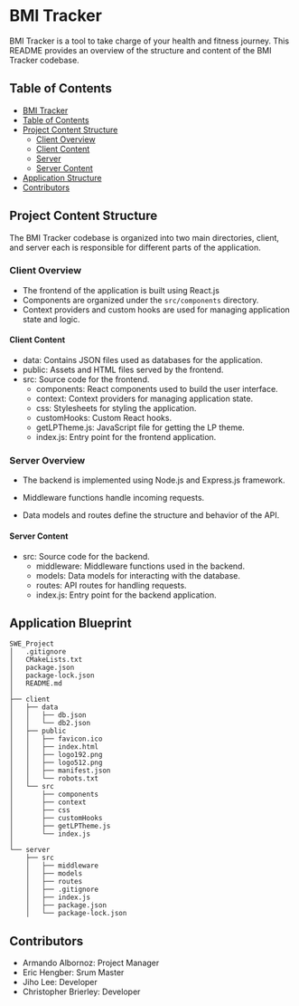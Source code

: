 # BMI Tracker
<a name="bmi-tracker"></a>
BMI Tracker is a tool to take charge of your health and fitness journey.
This README provides an overview of the structure and content of the BMI Tracker codebase.

## Table of Contents
<a name="table-of-contents"></a>
- [BMI Tracker](#bmi-tracker)
- [Table of Contents](#table-of-contents)
- [Project Content Structure](#project-content-structure)
    - [Client Overview](#client-overview)
    - [Client Content](#client-content)
    - [Server](#server-overview)
    - [Server Content](#server-content)
- [Application Structure](#application-structure)
- [Contributors](#contributors)

## Project Content Structure
<a name="project-content-structure"></a>
The BMI Tracker codebase is organized into two main directories, client, and server
each is responsible for different parts of the application.

### Client Overview
<a name="client-overview"></a>
- The frontend of the application is built using React.js
- Components are organized under the `src/components` directory.
- Context providers and custom hooks are used for managing application state and logic.

#### Client Content
<a name="client-content"></a>
- data: Contains JSON files used as databases for the application.
- public: Assets and HTML files served by the frontend.
- src: Source code for the frontend.
  - components: React components used to build the user interface.
  - context: Context providers for managing application state.
  - css: Stylesheets for styling the application.
  - customHooks: Custom React hooks.
  - getLPTheme.js: JavaScript file for getting the LP theme.
  - index.js: Entry point for the frontend application.

### Server Overview
<a name="server-overview"></a>

- The backend is implemented using Node.js and Express.js framework. 

- Middleware functions handle incoming requests. 

- Data models and routes define the structure and behavior of the API.

#### Server Content
<a name="server-content"></a>
- src: Source code for the backend.
  - middleware: Middleware functions used in the backend.
  - models: Data models for interacting with the database.
  - routes: API routes for handling requests.
  - index.js: Entry point for the backend application.

## Application Blueprint

```
SWE_Project
│   .gitignore
│   CMakeLists.txt
│   package.json
│   package-lock.json
│   README.md
│
├── client
│   ├── data
│   │   ├── db.json
│   │   └── db2.json
│   ├── public
│   │   ├── favicon.ico
│   │   ├── index.html
│   │   ├── logo192.png
│   │   ├── logo512.png
│   │   ├── manifest.json
│   │   └── robots.txt
│   └── src
│       ├── components
│       ├── context
│       ├── css
│       ├── customHooks
│       ├── getLPTheme.js
│       └── index.js
│
└── server
    ├── src
    │   ├── middleware
    │   ├── models
    │   ├── routes
    │   ├── .gitignore
    │   ├── index.js
    │   ├── package.json
    │   └── package-lock.json
```

## Contributors
<a name="contributors"></a> 
  - Armando Albornoz: Project Manager
  - Eric Hengber: Srum Master
  - Jiho Lee: Developer
  - Christopher Brierley: Developer